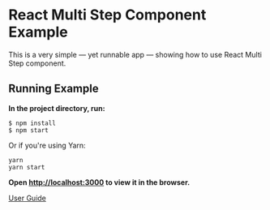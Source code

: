 React Multi Step Component Example
==============================

This is a very simple — yet runnable app — showing how to use React Multi Step component.

## Running Example

**In the project directory, run:**
```
$ npm install
$ npm start
```

Or if you're using Yarn:
```
yarn
yarn start
```
**Open [http://localhost:3000](http://localhost:3000) to view it in the browser.**

[User Guide](http://localhost:3000)
